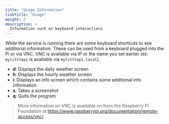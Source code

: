 ```yaml
---
title: "Usage Information"
linkTitle: "Usage"
weight: 3
description: >
  Information such as keyboard interactions
---
```


While the service is running there are some keyboard shortcuts to see additional information. These can be used from a keyboard plugged into the Pi or via VNC. VNC is available via IP or the name you set earlier (ex: `mylittlepi` is available via `mylittlepi.local`).

- __d__: Displays the daily weather screen
- __h__: Displays the hourly weather screen
- __i__: Displays an info screen which contains some additional info information
- __s__: Takes a screenshot
- __q__: Quits the program

> More information on VNC is available on from the Raspberry Pi Foundation at https://www.raspberrypi.org/documentation/remote-access/vnc/
